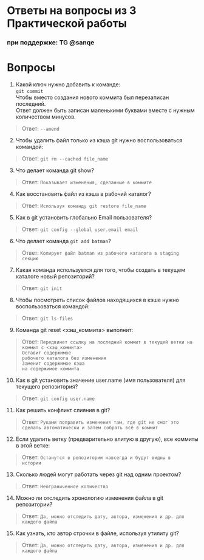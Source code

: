 # Ответы на вопросы из 3 Практической работы

### при поддержке: TG @sanqe

# Вопросы
1) Какой ключ нужно добавить к команде:<br>
<code>git commit</code><br>
Чтобы вместо создания нового коммита был перезаписан последний.<br>
Ответ должен быть записан маленькими буквами вместе с нужным количеством минусов.<br>

> Ответ: <code>--amend</code>

2) Чтобы удалить файл только из кэша git нужно воспользоваться командой:<br>

> Ответ: <code>git rm --cached file_name</code>

3) Что делает команда git show?<br>

> Ответ: <code>Показывает изменения, сделанные в коммите</code>

4) Как восстановить файл из кэша в рабочий каталог?<br>

> Ответ: <code>Используя команду git restore file_name</code>

5) Как в git установить глобально Email пользователя?<br>

> Ответ: <code>git config --global user.email email</code>

6) Что делает команда <code>git add batman</code>?<br>

> Ответ: <code>Копирует файл batman из рабочего каталога в staging секцию</code>

7) Какая команда используется для того, чтобы создать в текущем каталоге новый репозиторий?<br>

> Ответ: <code>git init</code>

8) Чтобы посмотреть список файлов находящихся в кэше нужно воспользоваться командой:<br>

> Ответ: <code>git ls-files</code>

9) Команда git reset <хэш_коммита> выполнит:<br>

> Ответ: <code>Передвинет ссылку на последний коммит в текущей ветки на коммит с <хэш_коммита></code><br>
<code>Оставит содержимое рабочего каталога без изменения</code><br>
<code>Заменит содержимое кэша на содержимое коммита</code>

10) Как в git установить значение user.name (имя пользователя) для текущего репозитория?<br>

> Ответ: <code>git config user.name <name></code>

11) Как решить конфликт слияния в git?<br>

> Ответ: <code>Руками поправить изменения там, где git не смог это сделать автоматически и затем собрать всё в коммит</code>

12) Если удалить ветку (предварительно влитую в другую), все коммиты в этой ветке:<br>

> Ответ: <code>Останутся в репозитории навсегда и будут видны в истории</code>

13) Сколько людей могут работать через git над одним проектом?<br>

> Ответ: <code>Неограниченное количество</code>

14) Можно ли отследить хронологию изменения файла в git репозитории?<br>

> Ответ: <code>Да, можно отследить дату, автора, изменения и др. для каждого файла</code>

15) Как узнать, кто автор строчки в файле, используя утилиту git?<br>

> Ответ: <code>Да, можно отследить дату, автора, изменения и др. для каждого файла</code>
